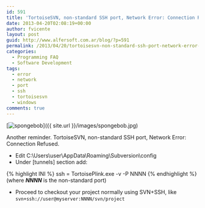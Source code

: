 ```yaml
---
id: 591
title: 'TortoiseSVN, non-standard SSH port, Network Error: Connection Refused'
date: 2013-04-20T02:08:19+00:00
author: fvicente
layout: post
guid: http://www.alfersoft.com.ar/blog/?p=591
permalink: /2013/04/20/tortoisesvn-non-standard-ssh-port-network-error-connection-refused/
categories:
  - Programming FAQ
  - Software Development
tags:
  - error
  - network
  - port
  - ssh
  - tortoisesvn
  - windows
comments: true
---
```

[<img src="{{ site.url }}/images/spongebob.jpg" alt="spongebob"/>]({{ site.url }}/images/spongebob.jpg)

<!--more-->

Another reminder. TortoiseSVN, non-standard SSH port, Network Error: Connection Refused.

* Edit C:\Users\user\AppData\Roaming\Subversion\config
* Under [tunnels] section add:

{% highlight INI %}
ssh = TortoisePlink.exe -v -P NNNN
{% endhighlight %}
(where _**NNNN**_ is the non-standard port)

* Proceed to checkout your project normally using SVN+SSH, like `svn+ssh://user@myserver:NNNN/svn/project`
